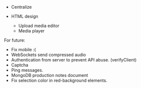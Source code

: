 
- Centralize

- HTML design
	- Upload media editor
	- Media player



For future:

- Fix mobile :(
- WebSockets send compressed audio
- Authentication from server to prevent API abuse. (verifyClient)
- Captcha
- Ping messages.
- MongoDB production notes document
- Fix selection color in red-background elements.